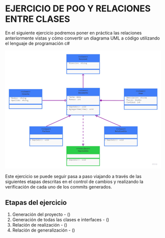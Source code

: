 # EJERCICIO DE POO Y RELACIONES ENTRE CLASES

En el siguiente ejercicio podremos poner en práctica las relaciones anteriormente vistas y cómo convertir un diagrama UML a código utilizando el lenguaje de programación c#

![Diagrama UML de ejercicio de POO](../images/diagrama-uml-1-relaciones-poo.jpg)

Este ejercicio se puede seguir pasa a paso viajando a través de las siguientes etapas descritas en el control de cambios y realizando la verificación de cada uno de los commits generados.

## Etapas del ejercicio

1. Generación del proyecto - ()
2. Generación de todas las clases e interfaces - ()
3. Relación de realización - ()
4. Relación de generalización - ()